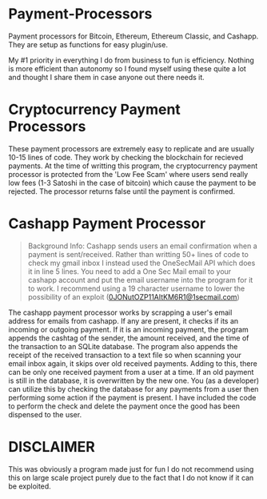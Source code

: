 # Payment-Processors

Payment processors for Bitcoin, Ethereum, Ethereum Classic, and Cashapp. They are setup as functions for easy plugin/use.



My #1 priority in everything I do from business to fun is efficiency. Nothing is more efficient than autonomy so I found myself using these quite a lot and thought I share them in case anyone out there needs it.



<h1> Cryptocurrency Payment Processors </h1>

These payment processors are extremely easy to replicate and are usually 10-15 lines of code. They work by checking the blockchain for recieved payments. At the time of writting this program, the cryptocurrency payment processor is protected from the 'Low Fee Scam' where users send really low fees (1-3 Satoshi in the case of bitcoin) which cause the payment to be rejected. The processor returns false until the payment is confirmed.



<h1> Cashapp Payment Processor </h1>



>Background Info: Cashapp sends users an email confirmation when a payment is sent/received. 
>Rather than writting 50+ lines of code to check my gmail inbox I instead used the OneSecMail API which does it in line 5 lines. You need to add a One Sec Mail email to your cashapp account and put the email username into the program for it to work. I recommend using a 19 character username to lower the possibility of an exploit (0JONutOZP11AItKM6R1@1secmail.com)


The cashapp payment processor works by scrapping a user's email address for emails from cashapp. If any are present, it checks if its an incoming or outgoing payment. If it is an incoming payment, the program appends the cashtag of the sender, the amount received, and the time of the transaction to an SQLite database. The program also appends the receipt of the received transaction to a text file so when scanning your email inbox again, it skips over old received payments. Adding to this, there can be only one received payment from a user at a time. If an old payment is still in the database, it is overwritten by the new one. You (as a developer) can utilize this by checking the database for any payments from a user then performing some action if the payment is present. I have included the code to perform the check and delete the payment once the good has been dispensed to the user.

<h1> DISCLAIMER </h1>

This was obviously a program made just for fun I do not recommend using this on large scale project purely due to the fact that I do not know if it can be exploited. 
